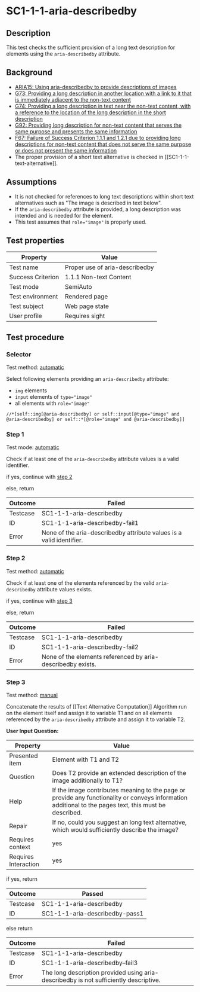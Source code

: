 # SC1-1-1-aria-describedby

## Description
This test checks the sufficient provision of a long text description for elements using the `aria-describedby` attribute.


## Background
- [ARIA15: Using aria-describedby to provide descriptions of images](http://www.w3.org/TR/2014/NOTE-WCAG20-TECHS-20140916/ARIA15)
- [G73: Providing a long description in another location with a link to it that is immediately adjacent to the non-text content](http://www.w3.org/TR/2014/NOTE-WCAG20-TECHS-20140916/G73)
- [G74: Providing a long description in text near the non-text content, with a reference to the location of the long description in the short description](http://www.w3.org/TR/2014/NOTE-WCAG20-TECHS-20140916/G74)
- [G92: Providing long description for non-text content that serves the same purpose and presents the same information](http://www.w3.org/TR/2014/NOTE-WCAG20-TECHS-20140916/G92)
- [F67: Failure of Success Criterion 1.1.1 and 1.2.1 due to providing long descriptions for non-text content that does not serve the same purpose or does not present the same information](http://www.w3.org/TR/2014/NOTE-WCAG20-TECHS-20140916/F67)
- The proper provision of a short text alternative is checked in [[SC1-1-1-text-alternative]].


## Assumptions
- It is not checked for references to long text descriptions within short text alternatives such as "The image is described in text below".
- If the `aria-describedby` attribute is provided, a long description was intended and is needed for the element.
- This test assumes that `role="image"` is properly used.


## Test properties
| Property          | Value
|-------------------|----
| Test name         | Proper use of aria-describedby
| Success Criterion | 1.1.1 Non-text Content
| Test mode         | SemiAuto
| Test environment  | Rendered page
| Test subject      | Web page state
| User profile      | Requires sight


## Test procedure

### Selector
Test method: [automatic][earl:automatic]

Select following elements providing an `aria-describedby` attribute:
- `img` elements
- `input` elements of `type="image"`
- all elements with `role="image"`

````
//*[self::img[@aria-describedby] or self::input[@type="image" and @aria-describedby] or self::*[@role="image" and @aria-describedby]]
````

### Step 1
Test mode: [automatic][earl:automatic]

Check if at least one of the `aria-describedby` attribute values is a valid identifier.

if yes, continue with [step 2](#step-2)

else, return

| Outcome  | Failed
|----------|-----
| Testcase | SC1-1-1-aria-describedby
| ID       | SC1-1-1-aria-describedby-fail1
| Error    | None of the aria-describedby attribute values is a valid identifier.

### Step 2
Test method: [automatic][earl:automatic]

Check if at least one of the elements referenced by the valid `aria-describedby` attribute values exists.

if yes, continue with [step 3](#step-3)

else, return

| Outcome  | Failed
|----------|-----
| Testcase | SC1-1-1-aria-describedby
| ID       | SC1-1-1-aria-describedby-fail2
| Error    | None of the elements referenced by aria-describedby exists.

### Step 3
Test method: [manual][earl:manual]

Concatenate the results of [[Text Alternative Computation]] Algorithm run on the element itself and assign it to variable T1 and on all elements referenced by the `aria-describedby` attribute and assign it to variable T2.

**User Input Question:**

| Property             | Value
|----------------------|---------
| Presented item       | Element with T1 and T2
| Question             | Does T2 provide an extended description of the image additionally to T1?
| Help                 | If the image contributes meaning to the page or provide any functionality or conveys information additional to the pages text, this must be described.
| Repair               | If no, could you suggest an long text alternative, which would sufficiently describe the image?
| Requires context     | yes
| Requires Interaction | yes

if yes, return

| Outcome  | Passed
|----------|-----
| Testcase | SC1-1-1-aria-describedby
| ID       | SC1-1-1-aria-describedby-pass1

else return

| Outcome  | Failed
|----------|-----
| Testcase | SC1-1-1-aria-describedby
| ID       | SC1-1-1-aria-describedby–fail3
| Error    | The long description provided using aria-describedby is not sufficiently descriptive.


[earl:automatic]: ../earl/automatic.md
[earl:semiauto]: ../earl/semiauto.md
[earl:manual]: ../earl/manual.md
